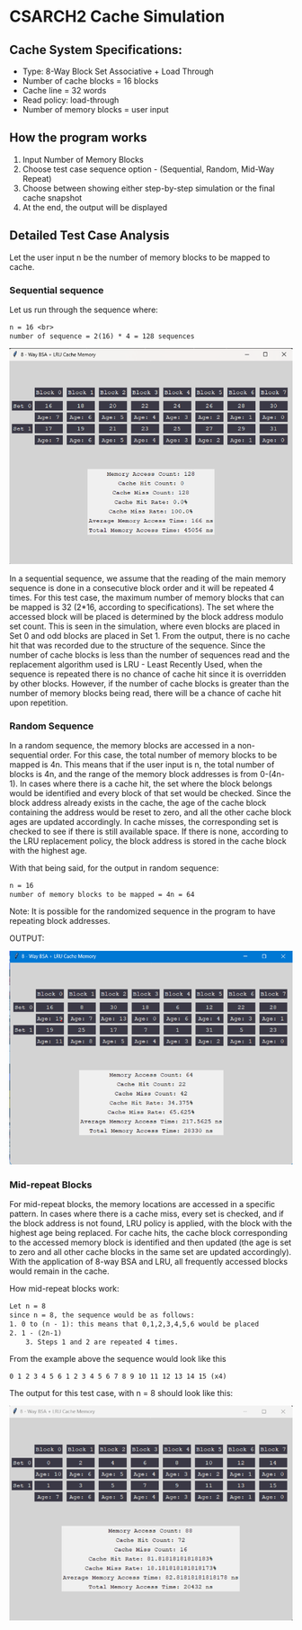 # CSARCH2 Cache Simulation
## Cache System Specifications:
- Type: 8-Way Block Set Associative + Load Through
- Number of cache blocks = 16 blocks
- Cache line = 32 words
- Read policy: load-through
- Number of memory blocks = user input

## How the program works
1. Input Number of Memory Blocks
2. Choose test case sequence option - (Sequential, Random, Mid-Way Repeat)
3. Choose between showing either step-by-step simulation or the final cache snapshot
3. At the end, the output will be displayed

## Detailed Test Case Analysis
Let the user input n be the number of memory blocks to be mapped to cache.

### Sequential sequence
Let us run through the sequence where:

    n = 16 <br>
    number of sequence = 2(16) * 4 = 128 sequences

![sequential-output](images/Final_Snapshot_Sequential.png)

In a sequential sequence, we assume that the reading of the main memory sequence is done in a consecutive block order and it will be repeated 4 times. For this test case, the maximum number of memory blocks that can be mapped is 32 (2*16, according to specifications). The set where the accessed block will be placed is determined by the block address modulo set count. This is seen in the simulation, where even blocks are placed in Set 0 and odd blocks are placed in Set 1. From the output, there is no cache hit that was recorded due to the structure of the sequence. Since the number of cache blocks is less than the number of sequences read and the replacement algorithm used is LRU - Least Recently Used, when the sequence is repeated there is no chance of cache hit since it is overridden by other blocks. However, if the number of cache blocks is greater than the number of memory blocks being read, there will be a chance of cache hit upon repetition. 

### Random Sequence
In a random sequence, the memory blocks are accessed in a non-sequential order. For this case, the total number of memory blocks to be mapped is 4n. This means that if the user input is n, the total number of blocks is 4n, and the range of the memory block addresses is from 0-(4n-1). In cases where there is a cache hit, the set where the block belongs would be identified and every block of that set would be checked. Since the block address already exists in the cache, the age of the cache block containing the address would be reset to zero, and all the other cache block ages are updated accordingly. In cache misses, the corresponding set is checked to see if there is still available space. If there is none, according to the LRU replacement policy, the block address is stored in the cache block with the highest age. 

With that being said, for the output in random sequence:

 	n = 16
	number of memory blocks to be mapped = 4n = 64 

Note: It is possible for the randomized sequence in the program to have repeating block addresses.
 
OUTPUT: 

![github-small](images/Final_Snapshot_Random.png)


### Mid-repeat Blocks
For mid-repeat blocks, the memory locations are accessed in a specific pattern. In cases where there is a cache miss, every set is checked, and if the block address is not found, LRU policy is applied, with the block with the highest age being replaced. For cache hits, the cache block corresponding to the accessed memory block is identified and then updated (the age is set to zero and all other cache blocks in the same set are updated accordingly).  With the application of 8-way BSA and LRU, all frequently accessed blocks would remain in the cache.

How mid-repeat blocks work:

	Let n = 8
 	since n = 8, the sequence would be as follows:
  	1. 0 to (n - 1): this means that 0,1,2,3,4,5,6 would be placed
   	2. 1 - (2n-1)
    	3. Steps 1 and 2 are repeated 4 times.

From the example above the sequence would look like this 

 	0 1 2 3 4 5 6 1 2 3 4 5 6 7 8 9 10 11 12 13 14 15 (x4)

The output for this test case, with n = 8 should look like this:

![github-small](images/Final_Snapshot_Mid.png)

